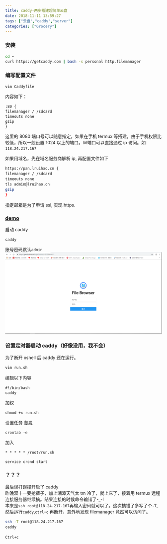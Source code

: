 ```yaml
---
title: caddy-两步搭建超简单云盘
date: 2018-11-11 13:59:27
tags: ["云盘","caddy","server"]
categories: ["Grocery"]
---
```


### 安装

```bash
cd ~
curl https://getcaddy.com | bash -s personal http.filemanager
```
### 编写配置文件
```bash
vim Caddyfile
```
内容如下：
```
:80 {
filemanager / /sdcard
timeouts none
gzip
}
```
这里的 8080 端口号可以随意指定，如果在手机 termux 等搭建，由于手机权限比较低，所以一般设置 1024 以上的端口。`80`端口可以直接通过 ip 访问。如`118.24.217.167`

如果用域名，先在域名服务商解析 ip, 再配置文件如下
```bash
https://pan.lruihao.cn {
filemanager / /sdcard
timeouts none
tls admin@lruihao.cn
gzip
}
```

指定邮箱是为了申请 ssl, 实现 https.

### [demo](https://pan.lruihao.cn)

启动 caddy
```
caddy
```
账号密码默认`admin`
![](images/1.png)

### 设置定时器启动 caddy（好像没用，我不会）
为了断开 xshell 后 caddy 还在运行。
```bash
vim run.sh
```
编辑以下内容
```
#!/bin/bash
caddy
```
加权
```
chmod +x run.sh
```
设置任务
[参考](https://www.jianshu.com/p/95d1473859d1)
```
crontab -e
```
加入
```
* * * * * /root/run.sh
```

```
service crond start 
```

### ？？？
最后误打误撞开启了 caddy  
昨晚双十一要抢裤子，加上湘潭天气太 tm 冷了，就上床了，接着用 termux 远程连接服务器继续搞。结果连接的时候命令输错了-\_-!  
本来是`ssh root@118.24.217.167`再输入密码就可以了。这次搞错了多写了个`-T`, 然后运行`caddy`,`ctrl+c`  再断开，意外地发现 filemanager 竟然可以访问了。  
```bash
ssh -T root@118.24.217.167
caddy

Ctrl+c
```
